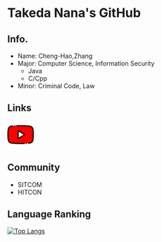 # Takeda Nana's GitHub
## Info.
- Name: Cheng-Hao,Zhang
- Major: Computer Science, Information Security
  -  Java
  -  C/Cpp
- Minor: Criminal Code, Law
## Links
<a href=https://www.youtube.com/c/tw-takedanana><img src="youtube.png" width="60" height="60"></a>
<a href=https://windware1203.github.io/takeda.github.io/></a>

## Community
- SITCOM
- HITCON

## Language Ranking
[![Top Langs](https://github-readme-stats.vercel.app/api/top-langs/?username=windware1203&layout=compact&theme=calm)](https://github.com/windware1203/github-readme-stats)
